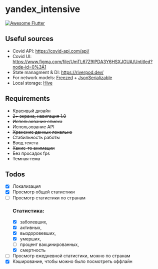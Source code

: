 # yandex_intensive
[![Awesome Flutter](https://img.shields.io/badge/Awesome-Flutter-blue.svg)](https://github.com/Solido/awesome-flutter)

## Useful sources
- Covid API: https://covid-api.com/api/<br>
- Covid UI: https://www.figma.com/file/UmTL67Z9IPDA3Y6HSXJGUA/Untitled?node-id=0%3A1<br>
- State managment & DI: https://riverpod.dev/<br>
- For network models: <a href="https://pub.dev/packages/freezed">Freezed</a> + <a href="https://pub.dev/packages/json_serializable">JsonSerializable</a>
- Local storage: <a href="https://pub.dev/packages/hive">Hive</a>

## Requirements
<ul>
  <li>Красивый дизайн</li>
  <li><strike>2+ экрана, навигация 1.0</strike></li>
  <li><strike>Использование списка</strike></li>
  <li><strike>Использование API</strike></li>
  <li><strike>Хранение данных локально</strike></li>
  <li>Стабильность работы</li>
  <li><strike>Ввод текста</strike></li>
  <li><strike>Какие-то анимации</strike></li>
  <li>Без просадок fps</li>
  <li><strike>Темная тема</strike></li>
</ul>

## Todos
- [x] Локализация
- [x] Просмотр общей статистики
- [ ] Просмотр статистики по странам
  ### Статистика:
    - [x] заболевших,
    - [x] активных,
    - [x] выздоровевших,
    - [x] умерших,
    - [ ] процент вакцинированных,
    - [x] смертность
- [ ] Просмотр ежедневной статистики, можно по странам
- [x] Кэширование, чтобы можно было посмотреть оффлайн
